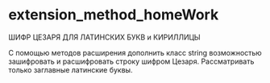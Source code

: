 # extension_method_homeWork

ШИФР ЦЕЗАРЯ ДЛЯ ЛАТИНСКИХ БУКВ и КИРИЛЛИЦЫ

С помощью методов расширения дополнить класс string возможностью зашифровать и расшифровать строку шифром Цезаря. Рассматривать только заглавные латинские буквы.
